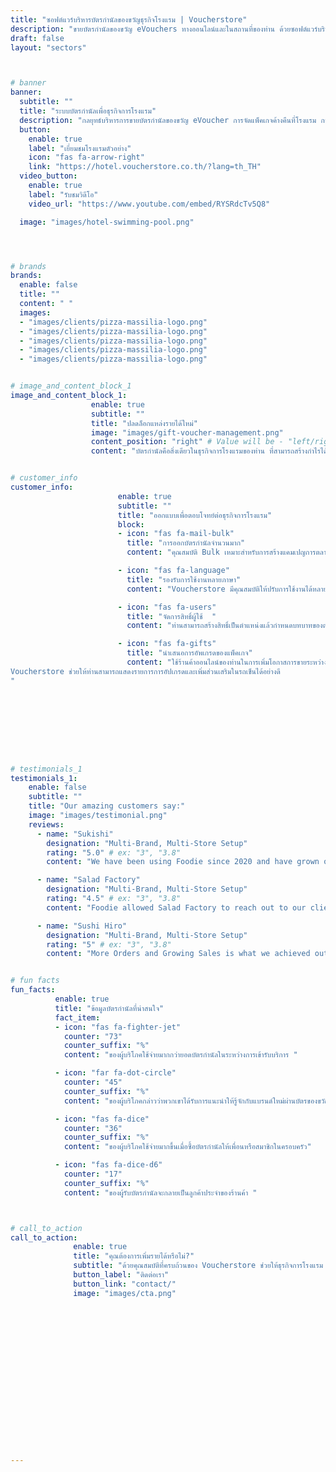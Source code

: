 ```yaml
---
title: "ซอฟต์แวร์บริหารบัตรกำนัลของขวัญธุรกิจโรงแรม | Voucherstore"
description: "ขายบัตรกำนัลของขวัญ eVouchers ทางออนไลน์และในสถานที่ของท่าน ด้วยซอฟต์แวร์บริหารบัตรกำนัล Voucherstore เหมาะสำหรับธุรกิจการโรงแรมและรีสอร์ทชั้นนำทั่วประเทศ"
draft: false
layout: "sectors"



# banner
banner:
  subtitle: ""
  title: "ระบบบัตรกำนัลเพื่อธุรกิจการโรงแรม"
  description: "กลยุทธ์บริหารการขายบัตรกำนัลของขวัญ eVoucher การจัดแพ็คเกจค้างคืนที่โรงแรม การรับประทานอาหาร และแพ็กเกจสปาของท่าน Voucherstore เป็นซอฟต์แวร์บริหารบัตรกำนัลสำหรับธุรกิจการโรงแรมที่ท่านรอคอย"
  button:
    enable: true
    label: "เยี่ยมชมโรงแรมตัวอย่าง"
    icon: "fas fa-arrow-right"
    link: "https://hotel.voucherstore.co.th/?lang=th_TH"
  video_button:
    enable: true
    label: "รับชมวิดีโอ"
    video_url: "https://www.youtube.com/embed/RYSRdcTv5Q8"

  image: "images/hotel-swimming-pool.png"




# brands
brands:
  enable: false
  title: ""
  content: " "
  images:
  - "images/clients/pizza-massilia-logo.png"
  - "images/clients/pizza-massilia-logo.png"
  - "images/clients/pizza-massilia-logo.png"
  - "images/clients/pizza-massilia-logo.png"
  - "images/clients/pizza-massilia-logo.png"


# image_and_content_block_1
image_and_content_block_1:
                  enable: true
                  subtitle: ""
                  title: "ปลดล็อกแหล่งรายได้ใหม่"
                  image: "images/gift-voucher-management.png"
                  content_position: "right" # Value will be - "left/right"
                  content: "บัตรกำนัลคือสิ่งเดียวในธุรกิจการโรงแรมของท่าน ที่สามารถสร้างกำไรได้มากที่สุดในเวลานี้ ด้วยการชำระเงินเต็มจำนวนและชำระเงินล่วงหน้า โดยส่วนมากพบเพียง 85% ที่ถูกนำมารับแลกจากมูลค่าที่ขายไปทั้งหมด และส่วนต่างที่เหลือจากการไม่ได้นำมารับแลกก็จะกลายเป็นรายได้ของท่านทั้งหมด <br><br>ที่ผ่านมาเมื่อธุรกิจต้องการขายบัตรกำนัลนั้นไม่ใช่เรื่องง่าย! ไม่ว่าจะเป็นการจัดเก็บข้อมูลใน spreadsheets การรับแลก หรือประสบการณ์สั่งซื้อที่ยุ่งยากสําหรับลูกค้าของท่าน สิ่งเหล่านี้เป็นการลดทอนคุณค่าการขายบัตรกำนัลที่จะเพิ่มรายได้ให้กับธุรกิจ<br><br>เราสร้าง Voucherstore เพื่อให้การขายบัตรกํานัลนั้นเป็นเรื่องง่าย ต้นทุนต่ำ มีความปลอดภัยสูง และสร้างกําไรให้กับธุรกิจการโรงแรมของท่าน"


# customer_info
customer_info:
                        enable: true
                        subtitle: ""
                        title: "ออกแบบเพื่อตอบโจทย์ต่อธุรกิจการโรงแรม"
                        block:
                        - icon: "fas fa-mail-bulk"
                          title: "การออกบัตรกำนัลจำนวนมาก"
                          content: "คุณสมบัติ Bulk เหมาะสำหรับการสร้างแคมเปญการตลาด หรือ การส่งมอบบัตรกำนัลในองค์กรที่มีพนักงานจำนวนมาก Voucherstore ช่วยให้ท่านสร้างและส่งบัตรกำนัล eVouchers ต่อครั้ง มากกว่า 1,000 ใบ ขึ้นไป"

                        - icon: "fas fa-language"
                          title: "รองรับการใช้งานหลายภาษา"
                          content: "Voucherstore มีคุณสมบัติให้ปรับการใช้งานได้หลายภาษา เช่น ไทย-อังกฤษ และบัตรกำนัล eVouchers ในรูปแบบไฟล์ PDF ท่านจะสามารถเข้าถึงและให้บริการลูกค้าในภาษาที่ต้องการได้ดียิ่งกว่า"

                        - icon: "fas fa-users"
                          title: "จัดการสิทธิ์ผู้ใช้  "
                          content: "ท่านสามารถสร้างสิทธิ์เป็นตำแหน่งแล้วกำหนดบทบาทของตำแหน่งนั้นไว้ล่วงหน้า สำหรับผู้ใช้บางแผนกหรือ ปรับแต่งการอนุญาตสิทธิ์เข้าถึงของผู้ใช้อย่างเต็มที่เป็นรายบุคคล ท่านเป็นผู้ตัดสินใจว่าพนักงานคนใดจะสามารถเข้าถึงข้อมูลส่วนไหนได้บ้าง"

                        - icon: "fas fa-gifts"
                          title: "นำเสนอการอัพเกรดของแพ็คเกจ"
                          content: "ใช้ร้านค้าออนไลน์ของท่านในการเพิ่มโอกาสการขายระหว่างผลิตภัณฑ์หรือบริการอื่น ๆ (cross-sell)
Voucherstore ช่วยให้ท่านสามารถแสดงรายการการอัปเกรดและเพิ่มส่วนเสริมในรถเข็นได้อย่างดี
"









# testimonials_1
testimonials_1:
    enable: false
    subtitle: ""
    title: "Our amazing customers say:"
    image: "images/testimonial.png"
    reviews:
      - name: "Sukishi"
        designation: "Multi-Brand, Multi-Store Setup"
        rating: "5.0" # ex: "3", "3.8"
        content: "We have been using Foodie since 2020 and have grown our direct delivery channels immensely. Foodie really allows direct customer engagement across LINE, Facebook and Web allowing us to see where are customers really are."

      - name: "Salad Factory"
        designation: "Multi-Brand, Multi-Store Setup"
        rating: "4.5" # ex: "3", "3.8"
        content: "Foodie allowed Salad Factory to reach out to our clients in LINE and Facebook and helped create a central customer database. Using this advantage, we recently started another brand on Foodie to cross sell into our existing customers"

      - name: "Sushi Hiro"
        designation: "Multi-Brand, Multi-Store Setup"
        rating: "5" # ex: "3", "3.8"
        content: "More Orders and Growing Sales is what we achieved out of using Foodie in the last year. They have bee super helpful with pointing out bottlenecks in our operations which allows us to scale better across many stores."


# fun facts
fun_facts:
          enable: true
          title: "ข้อมูลบัตรกำนัลที่น่าสนใจ"
          fact_item:
          - icon: "fas fa-fighter-jet"
            counter: "73"
            counter_suffix: "%"
            content: "ของผู้บริโภคใช้จ่ายมากกว่ายอดบัตรกำนัลในระหว่างการเข้ารับบริการ "

          - icon: "far fa-dot-circle"
            counter: "45"
            counter_suffix: "%"
            content: "ของผู้บริโภคกล่าวว่าพวกเขาได้รับการแนะนำให้รู้จักกับแบรนด์ใหม่ผ่านบัตรของขวัญ"

          - icon: "fas fa-dice"
            counter: "36"
            counter_suffix: "%"
            content: "ของผู้บริโภคใช้จ่ายมากขึ้นเมื่อซื้อบัตรกำนัลให้เพื่อนหรือสมาชิกในครอบครัว"

          - icon: "fas fa-dice-d6"
            counter: "17"
            counter_suffix: "%"
            content: "ของผู้รับบัตรกำนัลจะกลายเป็นลูกค้าประจำของร้านค้า "



# call_to_action
call_to_action:
              enable: true
              title: "คุณต้องการเพิ่มรายได้หรือไม่?"
              subtitle: "ด้วยคุณสมบัติที่ครบถ้วนของ Voucherstore ช่วยให้ธุรกิจการโรงแรม คลินิกเสริมความงาม สปา ร้านอาหาร กอล์ฟและกิจกรรมนันทนาการในประเทศไทย ให้มีระบบบริหารบัตรกำนัลและบัตรกำนัลของขวัญอิเล็กทรอนิกส์ (eVouchers) ที่เป็นมาตรฐานสากลและมีความปลอดภัยสูงเป็นตัวปรับกลยุทธ์การขายอย่างถาว"
              button_label: "ติดต่อเรา"
              button_link: "contact/"
              image: "images/cta.png"


















---
```

